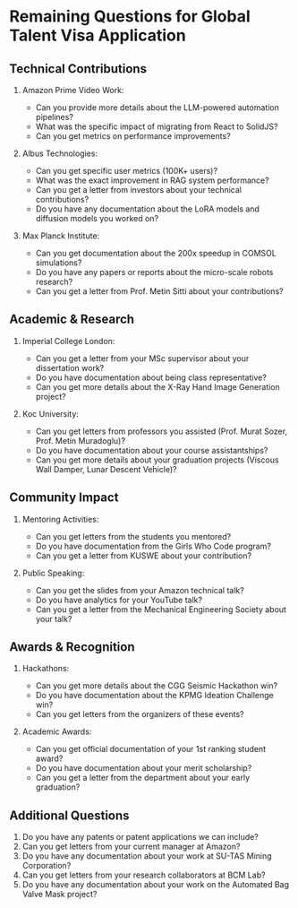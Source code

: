 # Remaining Questions for Global Talent Visa Application

## Technical Contributions

1. Amazon Prime Video Work:
   - Can you provide more details about the LLM-powered automation pipelines?
   - What was the specific impact of migrating from React to SolidJS?
   - Can you get metrics on performance improvements?

2. Albus Technologies:
   - Can you get specific user metrics (100K+ users)?
   - What was the exact improvement in RAG system performance?
   - Can you get a letter from investors about your technical contributions?
   - Do you have any documentation about the LoRA models and diffusion models you worked on?

3. Max Planck Institute:
   - Can you get documentation about the 200x speedup in COMSOL simulations?
   - Do you have any papers or reports about the micro-scale robots research?
   - Can you get a letter from Prof. Metin Sitti about your contributions?

## Academic & Research

1. Imperial College London:
   - Can you get a letter from your MSc supervisor about your dissertation work?
   - Do you have documentation about being class representative?
   - Can you get more details about the X-Ray Hand Image Generation project?

2. Koc University:
   - Can you get letters from professors you assisted (Prof. Murat Sozer, Prof. Metin Muradoglu)?
   - Do you have documentation about your course assistantships?
   - Can you get more details about your graduation projects (Viscous Wall Damper, Lunar Descent Vehicle)?

## Community Impact

1. Mentoring Activities:
   - Can you get letters from the students you mentored?
   - Do you have documentation from the Girls Who Code program?
   - Can you get a letter from KUSWE about your contribution?

2. Public Speaking:
   - Can you get the slides from your Amazon technical talk?
   - Do you have analytics for your YouTube talk?
   - Can you get a letter from the Mechanical Engineering Society about your talk?

## Awards & Recognition

1. Hackathons:
   - Can you get more details about the CGG Seismic Hackathon win?
   - Do you have documentation about the KPMG Ideation Challenge win?
   - Can you get letters from the organizers of these events?

2. Academic Awards:
   - Can you get official documentation of your 1st ranking student award?
   - Do you have documentation about your merit scholarship?
   - Can you get a letter from the department about your early graduation?

## Additional Questions

1. Do you have any patents or patent applications we can include?
2. Can you get letters from your current manager at Amazon?
3. Do you have any documentation about your work at SU-TAS Mining Corporation?
4. Can you get letters from your research collaborators at BCM Lab?
5. Do you have any documentation about your work on the Automated Bag Valve Mask project? 